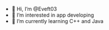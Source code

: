 - 👋 Hi, I’m @Eveft03
- 👀 I’m interested in app developing
- 🌱 I’m currently learning C++ and Java


<!---
Eveft03/Eveft03 is a ✨ special ✨ repository because its `README.md` (this file) appears on your GitHub profile.
You can click the Preview link to take a look at your changes.
--->
